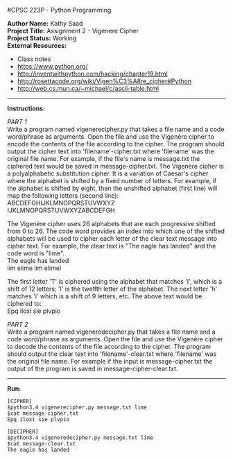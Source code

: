 #CPSC 223P - Python Programming

__Author Name:__ Kathy Saad<br>
__Project Title:__ Assignment 2 - Vigenere Cipher<br>
__Project Status:__ Working<br>
__External Resources:__<br>
- Class notes<br>
- https://www.python.org/<br>
- http://inventwithpython.com/hacking/chapter19.html<br>
- http://rosettacode.org/wiki/Vigen%C3%A8re_cipher#Python<br>
- http://web.cs.mun.ca/~michael/c/ascii-table.html

*******************************************************************************************************************************************

__Instructions:__

_PART 1_<br>
Write a program named vigenerecipher.py that takes a file name and a code word/phrase as arguments. Open the file and use the Vigenère cipher to encode the contents of the file according to the cipher. The program should output the cipher text into 'filename'-cipher.txt where 'filename' was the original file name. For example, if the file's name is message.txt the ciphered text would be saved in message-cipher.txt.
The Vigenère cipher is a polyalphabetic substitution cipher. It is a variation of Caesar's cipher where the alphabet is shifted by a fixed number of letters. For example, if the alphabet is shifted by eight, then the unshifted alphabet (first line) will map the following letters (second line):<br>
	ABCDEFGHIJKLMNOPQRSTUVWXYZ<br>
	IJKLMNOPQRSTUVWXYZABCDEFGH
 
The Vigenère cipher uses 26 alphabets that are each progressive shifted from 0 to 26. The code word provides an index into which one of the shifted alphabets will be used to cipher each letter of the clear text message into cipher text. For example, the clear text is "The eagle has landed" and the code word is "lime".<br>
	The eagle has landed<br>
	lim elime lim elimel
 
The first letter 'T' is ciphered using the alphabet that matches 'l', which is a shift of 12 letters; 'l' is the twelfth letter of the alphabet. The next letter 'h' matches 'i' which is a shift of 9 letters, etc.
The above text would be ciphered to:<br>
	Epq iloxi sie plvpio

_PART 2_<br>
Write a program named vigeneredecipher.py that takes a file name and a code word/phrase as arguments. Open the file and use the Vigenère cipher to decode the contents of the file according to the cipher. The program should output the clear text into 'filename'-clear.txt where 'filename' was the original file name. For example if the input is message-cipher.txt the output of the program is saved in message-cipher-clear.txt.

*******************************************************************************************************************************************

__Run:__

	[CIPHER]
	$python3.4 vigenerecipher.py message.txt lime
	$cat message-cipher.txt
	Epq iloxi sie plvpio

	[DECIPHER]
	$python3.4 vigeneredecipher.py message.txt lime
	$cat message-clear.txt
	The eagle has landed
